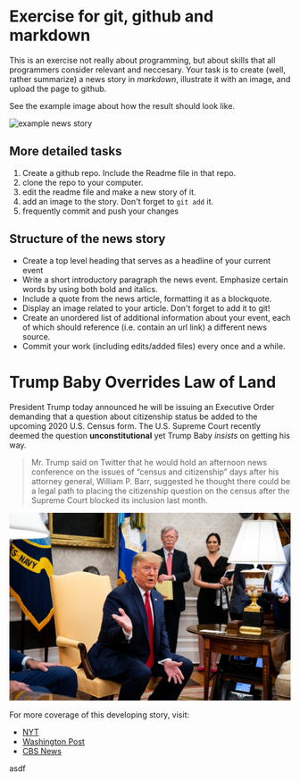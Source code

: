 # Exercise for git, github and markdown

This is an exercise not really about programming, but about skills
that all programmers consider relevant and neccesary.  Your task is to
create (well, rather summarize) a news story in _markdown_, illustrate
it with an image, and upload the page to github.

See the example image about how the result should look like.

![example news story](ex04.2-example.png)

## More detailed tasks

1. Create a github repo.  Include the Readme file in that repo.
2. clone the repo to your computer.
3. edit the readme file and make a new story of it.
3. add an image to the story.  Don't forget to `git add` it.
4. frequently commit and push your changes

## Structure of the news story

* Create a top level heading that serves as a headline of your current event
* Write a short introductory paragraph the news event. 
  Emphasize certain words by using both bold and italics.
* Include a quote from the news article, formatting it as a blockquote.
* Display an image related to your article.  Don't forget to add it to
  git!
* Create an unordered list of additional information about your event,
  each of which should reference (i.e. contain an url link) a
  different news source.
* Commit your work (including edits/added files) every once and a
  while. 

# Trump Baby Overrides Law of Land

President Trump today announced he will be issuing an Executive Order demanding 
that a question about citizenship status be added to the upcoming 2020 U.S. Census 
form. The U.S. Supreme Court recently deemed the question **unconstitutional**
yet Trump Baby _insists_ on getting his way. 

>Mr. Trump said on Twitter that he would hold an afternoon news conference on the issues of “census and citizenship” days after his attorney general, William P. Barr, suggested he thought there could be a legal path to placing the citizenship question on the census after the Supreme Court blocked its inclusion last month.

![Trump Baby](trump_pic.jpg)

For more coverage of this developing story, visit:
* [NYT](https://www.nytimes.com/2019/07/11/us/politics/census-executive-action.html?action=click&module=Top%20Stories&pgtype=Homepage)
* [Washington Post](https://www.washingtonpost.com/politics/trump-to-hold-news-conference-on-census-as-he-mulls-executive-action-to-add-a-citizenship-question/2019/07/11/c0eb7cb6-a3c8-11e9-b8c8-75dae2607e60_story.html?utm_term=.109a590f3ea1)
* [CBS News](https://www.cbsnews.com/news/trump-to-announce-executive-action-on-census-citizenship-question-today-2019-07-11-live-updates/)

asdf


